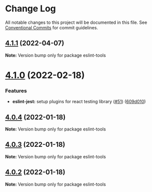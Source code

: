 # Change Log

All notable changes to this project will be documented in this file.
See [Conventional Commits](https://conventionalcommits.org) for commit guidelines.

## [4.1.1](https://github.com/BedrockStreaming/eslint-tools/compare/v4.1.0...v4.1.1) (2022-04-07)

**Note:** Version bump only for package eslint-tools

# [4.1.0](https://github.com/BedrockStreaming/eslint-tools/compare/v4.0.4...v4.1.0) (2022-02-18)

### Features

- **eslint-jest:** setup plugins for react testing library ([#51](https://github.com/BedrockStreaming/eslint-tools/issues/51)) ([609d010](https://github.com/BedrockStreaming/eslint-tools/commit/609d0105fca7d24bcc98e8b130bf6c145d649dd2))

## [4.0.4](https://github.com/BedrockStreaming/eslint-tools/compare/v4.0.3...v4.0.4) (2022-01-18)

**Note:** Version bump only for package eslint-tools

## [4.0.3](https://github.com/BedrockStreaming/eslint-tools/compare/v4.0.1...v4.0.3) (2022-01-18)

**Note:** Version bump only for package eslint-tools

## [4.0.2](https://github.com/BedrockStreaming/eslint-tools/compare/v4.0.1...v4.0.2) (2022-01-18)

**Note:** Version bump only for package eslint-tools
